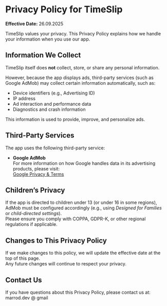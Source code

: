 # Privacy Policy for TimeSlip

**Effective Date:** 26.09.2025

TimeSlip values your privacy. This Privacy Policy explains how we handle your information when you use our app.

## Information We Collect
TimeSlip itself does **not** collect, store, or share any personal information.

However, because the app displays ads, third-party services (such as Google AdMob) may collect certain information automatically, such as:

- Device identifiers (e.g., Advertising ID)  
- IP address  
- Ad interaction and performance data  
- Diagnostics and crash information  

This information is used to provide, improve, and personalize ads.

## Third-Party Services
The app uses the following third-party service:

- **Google AdMob**  
  For more information on how Google handles data in its advertising products, please visit:  
  [Google Privacy & Terms](https://policies.google.com/technologies/ads)

## Children’s Privacy
If the app is directed to children under 13 (or under 16 in some regions), AdMob must be configured accordingly (e.g., using *Designed for Families* or *child-directed settings*).  
Please ensure you comply with COPPA, GDPR-K, or other regional regulations if applicable.

## Changes to This Privacy Policy
If we make changes to this policy, we will update the effective date at the top of this page.  
Any future changes will continue to respect your privacy.

## Contact Us
If you have questions about this Privacy Policy, please contact us at:  
marrod.dev @ gmail
